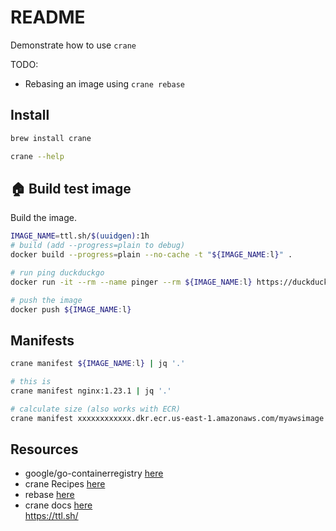 # README

Demonstrate how to use `crane`  

TODO:  

* Rebasing an image using `crane rebase`

## Install

```sh
brew install crane

crane --help 
```

## 🏠 Build test image

Build the image.  

```sh
IMAGE_NAME=ttl.sh/$(uuidgen):1h
# build (add --progress=plain to debug)
docker build --progress=plain --no-cache -t "${IMAGE_NAME:l}" .

# run ping duckduckgo
docker run -it --rm --name pinger --rm ${IMAGE_NAME:l} https://duckduckgo.com

# push the image
docker push ${IMAGE_NAME:l}
```

## Manifests

```sh
crane manifest ${IMAGE_NAME:l} | jq '.'  

# this is 
crane manifest nginx:1.23.1 | jq '.'  

# calculate size (also works with ECR)
crane manifest xxxxxxxxxxxx.dkr.ecr.us-east-1.amazonaws.com/myawsimage | jq '.config.size + ([.layers[].size] | add)'
```

## Resources

* google/go-containerregistry [here](https://github.com/google/go-containerregistry)  
* crane Recipes [here](https://github.com/google/go-containerregistry/blob/main/cmd/crane/recipes.md)  
* rebase [here](https://github.com/google/go-containerregistry/blob/main/cmd/crane/rebase.md)  
* crane docs [here](https://github.com/google/go-containerregistry/tree/main/cmd/crane/doc)  
https://ttl.sh/